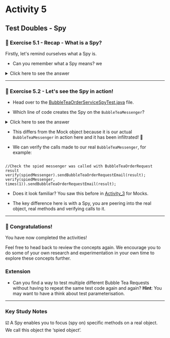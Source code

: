 
# Activity 5

## Test Doubles - Spy

### 🔎 Exercise 5.1 - Recap - What is a Spy?

Firstly, let's remind ourselves what a Spy is.

- Can you remember what a Spy means?
we
<details>
<summary>Click here to see the answer</summary>
<pre>

Spies enable you to focus (spy on) specific methods on a real object. We call this object the ‘spied object’.

</pre>
</details>

---

### 🔎 Exercise 5.2 - Let's see the Spy in action!

- Head over to the [BubbleTeaOrderServiceSpyTest.java](../src/test/java/BubbleTeaOrderServiceSpyTest.java) file.


- Which line of code creates the Spy on the `BubbleTeaMessenger`?

<details>
<summary>Click here to see the answer</summary>
<pre>

// Line 25
spiedMessenger = spy(new BubbleTeaMessenger(dummySimpleLogger));

</pre>
</details>


- This differs from the Mock object because it is our actual `BubbleTeaMessenger` in action here and it
has been infiltrated! 😬
  
- We can verify the calls made to our real `BubbleTeaMessenger`, for example:

```

//Check the spied messenger was called with BubbleTeaOrderRequest result
verify(spiedMessenger).sendBubbleTeaOrderRequestEmail(result);
verify(spiedMessenger, times(1)).sendBubbleTeaOrderRequestEmail(result);

```

- Does it look familiar? You saw this before in [Activity_3](activity_3.md) for Mocks.
  

- The key difference here is with a Spy, you are peering into the real object, real methods and verifying calls to it.

---

### 🥳 Congratulations!

You have now completed the activities!

Feel free to head back to review the concepts again.
We encourage you to do some of your own research and experimentation in your own time to explore these concepts further.

### Extension

- Can you find a way to test multiple different Bubble Tea Requests without having to repeat the same test code again
and again? **Hint**: You may want to have a think about test parameterisation.
  
---
### Key Study Notes

☑️ A Spy enables you to focus (spy on) specific methods on a real object. We call this object the ‘spied object’.
